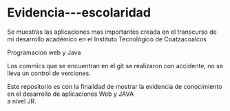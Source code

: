 # Evidencia---escolaridad
Se muestras las aplicaciones mas importantes creada en el transcurso de mi desarrollo académico en  el Instituto Tecnológico de Coatzacoalcos

Programacion web y Java

Los commics que se encuentran en el git se realizaron con accidente, no se lleva un control de verciones.

Este repositorio es con la finalidad de mostrar la evidencia de conocimiento en el desarrollo de aplicaciones Web y JAVA  
a nivel JR. 
